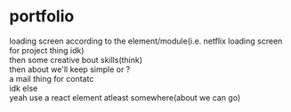 # portfolio<br>
loading screen according to the element/module(i.e. netflix loading screen for project thing idk)<br>
then some creative bout skills(think)<br>
then about we'll keep simple or ? <br>
a mail thing for contatc<br>
idk else<br>
yeah use a react element atleast somewhere(about we can go)
